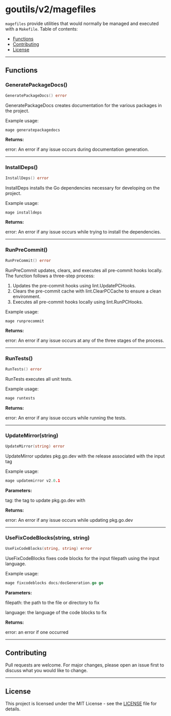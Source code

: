 # goutils/v2/magefiles


`magefiles` provide utilities that would normally be managed
and executed with a `Makefile`.
Table of contents:

- [Functions](#functions)
- [Contributing](#contributing)
- [License](#license)

---

## Functions

### GeneratePackageDocs()

```go
GeneratePackageDocs() error
```

GeneratePackageDocs creates documentation for the various packages
in the project.

Example usage:

```go
mage generatepackagedocs
```

**Returns:**

error: An error if any issue occurs during documentation generation.

---

### InstallDeps()

```go
InstallDeps() error
```

InstallDeps installs the Go dependencies necessary for developing
on the project.

Example usage:

```go
mage installdeps
```

**Returns:**

error: An error if any issue occurs while trying to
install the dependencies.

---

### RunPreCommit()

```go
RunPreCommit() error
```

RunPreCommit updates, clears, and executes all pre-commit hooks
locally. The function follows a three-step process:

 1. Updates the pre-commit hooks using lint.UpdatePCHooks.
 2. Clears the pre-commit cache with lint.ClearPCCache to ensure
    a clean environment.
 3. Executes all pre-commit hooks locally using lint.RunPCHooks.

Example usage:

```go
mage runprecommit
```

**Returns:**

error: An error if any issue occurs at any of the three stages
of the process.

---

### RunTests()

```go
RunTests() error
```

RunTests executes all unit tests.

Example usage:

```go
mage runtests
```

**Returns:**

error: An error if any issue occurs while running the tests.

---

### UpdateMirror(string)

```go
UpdateMirror(string) error
```

UpdateMirror updates pkg.go.dev with the release associated with the
input tag

Example usage:

```go
mage updatemirror v2.0.1
```

**Parameters:**

tag: the tag to update pkg.go.dev with

**Returns:**

error: An error if any issue occurs while updating pkg.go.dev

---

### UseFixCodeBlocks(string, string)

```go
UseFixCodeBlocks(string, string) error
```

UseFixCodeBlocks fixes code blocks for the input filepath
using the input language.

Example usage:

```go
mage fixcodeblocks docs/docGeneration.go go
```

**Parameters:**

filepath: the path to the file or directory to fix

language: the language of the code blocks to fix

**Returns:**

error: an error if one occurred

---


## Contributing

Pull requests are welcome. For major changes,
please open an issue first to discuss what
you would like to change.

---

## License

This project is licensed under the MIT
License - see the [LICENSE](../LICENSE)
file for details.

